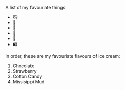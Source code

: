 A list of my favouriate things:
- 🐱
- 🐶
- 👶
- 🥘
- 🍨
- 🛍️

In order, these are my favouriate flavours of ice cream:
1. Chocolate
2. Strawberry
3. Cotton Candy
4. Missisippi Mud
